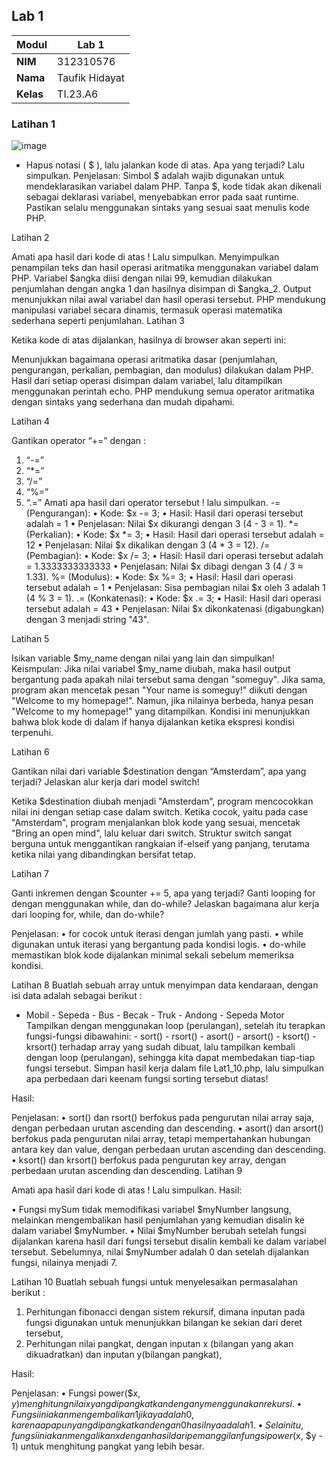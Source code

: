 ## Lab 1
| Modul  |  Lab 1
|-------|---------
| **NIM**   | 312310576
| **Nama** | Taufik Hidayat
| **Kelas** | TI.23.A6


### Latihan 1

![image](ss-modul-1.code1.png)

- Hapus notasi ( $ ), lalu jalankan kode di atas. Apa yang terjadi? Lalu simpulkan.
Penjelasan:
Simbol $ adalah wajib digunakan untuk mendeklarasikan variabel dalam PHP. Tanpa $, kode tidak akan dikenali sebagai deklarasi variabel, menyebabkan error pada saat runtime. Pastikan selalu menggunakan sintaks yang sesuai saat menulis kode PHP.

Latihan 2 
 
Amati apa hasil dari kode di atas ! Lalu simpulkan.
Menyimpulkan penampilan teks dan hasil operasi aritmatika menggunakan variabel dalam PHP. Variabel $angka diisi dengan nilai 99, kemudian dilakukan penjumlahan dengan angka 1 dan hasilnya disimpan di $angka_2. Output menunjukkan nilai awal variabel dan hasil operasi tersebut. PHP mendukung manipulasi variabel secara dinamis, termasuk operasi matematika sederhana seperti penjumlahan.
Latihan 3
 
Ketika kode di atas dijalankan, hasilnya di browser akan seperti ini:
 
Menunjukkan bagaimana operasi aritmatika dasar (penjumlahan, pengurangan, perkalian, pembagian, dan modulus) dilakukan dalam PHP. Hasil dari setiap operasi disimpan dalam variabel, lalu ditampilkan menggunakan perintah echo. PHP mendukung semua operator aritmatika dengan sintaks yang sederhana dan mudah dipahami.

Latihan 4
 
Gantikan operator “+=” dengan : 
1. “-=” 
2. “*=” 
3. “/=” 
4. “%=”
5. “.=” 
Amati apa hasil dari operator tersebut ! lalu simpulkan.
-= (Pengurangan):
•	Kode: $x -= 3;
•	Hasil: Hasil dari operasi tersebut adalah = 1
•	Penjelasan: Nilai $x dikurangi dengan 3 (4 - 3 = 1).
*= (Perkalian):
•	Kode: $x *= 3;
•	Hasil: Hasil dari operasi tersebut adalah = 12
•	Penjelasan: Nilai $x dikalikan dengan 3 (4 * 3 = 12).
/= (Pembagian):
•	Kode: $x /= 3;
•	Hasil: Hasil dari operasi tersebut adalah = 1.3333333333333
•	Penjelasan: Nilai $x dibagi dengan 3 (4 / 3 ≈ 1.33).
%= (Modulus):
•	Kode: $x %= 3;
•	Hasil: Hasil dari operasi tersebut adalah = 1
•	Penjelasan: Sisa pembagian nilai $x oleh 3 adalah 1 (4 % 3 = 1).
.= (Konkatenasi):
•	Kode: $x .= 3;
•	Hasil: Hasil dari operasi tersebut adalah = 43
•	Penjelasan: Nilai $x dikonkatenasi (digabungkan) dengan 3 menjadi string "43".

Latihan 5
 
 
Isikan variable $my_name dengan nilai yang lain dan simpulkan!
Keismpulan:
Jika nilai variabel $my_name diubah, maka hasil output bergantung pada apakah nilai tersebut sama dengan "someguy". Jika sama, program akan mencetak pesan "Your name is someguy!" diikuti dengan "Welcome to my homepage!". Namun, jika nilainya berbeda, hanya pesan "Welcome to my homepage!" yang ditampilkan. Kondisi ini menunjukkan bahwa blok kode di dalam if hanya dijalankan ketika ekspresi kondisi terpenuhi.

Latihan 6
 
Gantikan nilai dari variable $destination dengan “Amsterdam”, apa yang terjadi? Jelaskan alur kerja dari model switch!
 
Ketika $destination diubah menjadi "Amsterdam", program mencocokkan nilai ini dengan setiap case dalam switch. Ketika cocok, yaitu pada case "Amsterdam", program menjalankan blok kode yang sesuai, mencetak "Bring an open mind", lalu keluar dari switch. Struktur switch sangat berguna untuk menggantikan rangkaian if-elseif yang panjang, terutama ketika nilai yang dibandingkan bersifat tetap.

Latihan 7
 
Ganti inkremen dengan $counter += 5, apa yang terjadi? Ganti looping for dengan menggunakan while, dan do-while? Jelaskan bagaimana alur kerja dari looping for, while, dan do-while?
 
Penjelasan:
•	for cocok untuk iterasi dengan jumlah yang pasti.
•	while digunakan untuk iterasi yang bergantung pada kondisi logis.
•	do-while memastikan blok kode dijalankan minimal sekali sebelum memeriksa kondisi.


Latihan 8
Buatlah sebuah array untuk menyimpan data kendaraan, 
dengan isi data adalah sebagai berikut :
 - Mobil - Sepeda - Bus - Becak - Truk - Andong - Sepeda Motor Tampilkan dengan menggunakan loop (perulangan), setelah itu terapkan fungsi-fungsi 
dibawahini: - sort() - rsort() - asort() - arsort() - ksort() - krsort()
terhadap array yang sudah dibuat, lalu tampilkan kembali dengan loop (perulangan), sehingga kita dapat membedakan tiap-tiap fungsi tersebut. 
Simpan hasil kerja dalam file Lat1_10.php, lalu simpulkan apa perbedaan dari keenam fungsi sorting tersebut diatas!
 
Hasil:
 
Penjelasan:
•	sort() dan rsort() berfokus pada pengurutan nilai array saja, dengan perbedaan urutan ascending dan descending.
•	asort() dan arsort() berfokus pada pengurutan nilai array, tetapi mempertahankan hubungan antara key dan value, dengan perbedaan urutan ascending dan descending.
•	ksort() dan krsort() berfokus pada pengurutan key array, dengan perbedaan urutan ascending dan descending.
Latihan 9
 
Amati apa hasil dari kode di atas ! Lalu simpulkan.
Hasil:
 
•	Fungsi mySum tidak memodifikasi variabel $myNumber langsung, melainkan mengembalikan hasil penjumlahan yang kemudian disalin ke dalam variabel $myNumber.
•	Nilai $myNumber berubah setelah fungsi dijalankan karena hasil dari fungsi tersebut disalin kembali ke dalam variabel tersebut. Sebelumnya, nilai $myNumber adalah 0 dan setelah dijalankan fungsi, nilainya menjadi 7.

Latihan 10
Buatlah sebuah fungsi untuk menyelesaikan permasalahan berikut : 
1. Perhitungan fibonacci dengan sistem rekursif, dimana inputan pada fungsi digunakan untuk menunjukkan bilangan ke sekian dari deret tersebut, 
2. Perhitungan nilai pangkat, dengan inputan x (bilangan yang akan dikuadratkan) dan inputan y(bilangan pangkat),
 
 
Hasil:
 
Penjelasan:
•	Fungsi power($x, $y) menghitung nilai x yang dipangkatkan dengan y menggunakan rekursi.
•	Fungsi ini akan mengembalikan 1 jika y adalah 0, karena apapun yang dipangkatkan dengan 0 hasilnya adalah 1.
•	Selain itu, fungsi ini akan mengalikan x dengan hasil dari pemanggilan fungsi power($x, $y - 1) untuk menghitung pangkat yang lebih besar.

